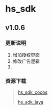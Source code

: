 # hs_sdk

## v1.0.6
### 更新说明
1. 增加授权界面
2. 修改广告逻辑
3. 
### 资源下载
> [hs_sdk_cocos](https://github.com/git-xiao/hs_sdk/raw/main/hs_sdk_cocos_v1.0.6.zip)
> 
> [hs_sdk_laya](https://github.com/git-xiao/hs_sdk/raw/main/hs_sdk_laya_v1.0.6.zip)
